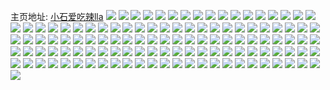 主页地址: [小石爱吃辣lla](https://weibo.com/u/5538979069) 
![](https://wx4.sinaimg.cn/mw2000/0062QZu5ly1h9nfcne3f1j30u011i495.jpg) 
![](https://wx4.sinaimg.cn/mw2000/0062QZu5ly1h9nfcupuikj30u011iguh.jpg) 
![](https://wx4.sinaimg.cn/mw2000/0062QZu5ly1h8y12hzii2j30u01h1n5j.jpg) 
![](https://wx4.sinaimg.cn/mw2000/0062QZu5ly1h8y13dz8rsj30u01hj49u.jpg) 
![](https://wx4.sinaimg.cn/mw2000/0062QZu5ly1h8y12iy3kwj30u01hak03.jpg) 
![](https://wx4.sinaimg.cn/mw2000/0062QZu5ly1h8y12heo5rj30u01h1jzt.jpg) 
![](https://wx4.sinaimg.cn/mw2000/0062QZu5ly1h8y12ib5iuj30u01eytg2.jpg) 
![](https://wx4.sinaimg.cn/mw2000/0062QZu5ly1h8s9a5od5qj30u0140wmz.jpg) 
![](https://wx4.sinaimg.cn/mw2000/0062QZu5ly1h8s9a5dlqrj30u0140ai4.jpg) 
![](https://wx4.sinaimg.cn/mw2000/0062QZu5ly1h8s9a648zfj30u0140k0t.jpg) 
![](https://wx4.sinaimg.cn/mw2000/0062QZu5ly1h8s9a6d707j30u0140gu6.jpg) 
![](https://wx4.sinaimg.cn/mw2000/0062QZu5ly1h8s9akgz3yj30u00u0n2g.jpg) 
![](https://wx4.sinaimg.cn/mw2000/0062QZu5ly1h8r5z44m7cj30u011ik0l.jpg) 
![](https://wx4.sinaimg.cn/mw2000/0062QZu5ly1h8r5z4bdpcj30u011i47a.jpg) 
![](https://wx4.sinaimg.cn/mw2000/0062QZu5ly1h8r62sv9jxj30u014048h.jpg) 
![](https://wx4.sinaimg.cn/mw2000/0062QZu5ly1h8r60bo22wj30u00u8ah7.jpg) 
![](https://wx4.sinaimg.cn/mw2000/0062QZu5ly1h8r60c1z0yj30u014kwp3.jpg) 
![](https://wx4.sinaimg.cn/mw2000/0062QZu5ly1h8r62t8pqlj30u013in6e.jpg) 
![](https://wx4.sinaimg.cn/mw2000/0062QZu5ly1h8r60esr84j30u01407df.jpg) 
![](https://wx4.sinaimg.cn/mw2000/0062QZu5ly1h8r5z4w0foj30u00u0thc.jpg) 
![](https://wx4.sinaimg.cn/mw2000/0062QZu5ly1h8r60bugcrj30u00u0479.jpg) 
![](https://wx4.sinaimg.cn/mw2000/0062QZu5ly1h8r5z4ohlfj30u40u0k1j.jpg) 
![](https://wx4.sinaimg.cn/mw2000/0062QZu5ly1h8r62tg0bej30t312sqah.jpg) 
![](https://wx4.sinaimg.cn/mw2000/0062QZu5ly1h83xqbfwdvj30u0117th7.jpg) 
![](https://wx4.sinaimg.cn/mw2000/0062QZu5ly1h83xqbpch5j30u011i11w.jpg) 
![](https://wx4.sinaimg.cn/mw2000/0062QZu5ly1h83xqbwkfyj30u0140wm3.jpg) 
![](https://wx4.sinaimg.cn/mw2000/0062QZu5ly1h83xqc5epwj30u0140tge.jpg) 
![](https://wx4.sinaimg.cn/mw2000/0062QZu5ly1h83xqcs1z7j30u0140tjb.jpg) 
![](https://wx4.sinaimg.cn/mw2000/0062QZu5ly1h7pd3f0jmzj30u0140gtq.jpg) 
![](https://wx4.sinaimg.cn/mw2000/0062QZu5ly1h7pd3j1hmsj30u014044q.jpg) 
![](https://wx4.sinaimg.cn/mw2000/0062QZu5ly1h7pd3iqi6vj30u01407cj.jpg) 
![](https://wx4.sinaimg.cn/mw2000/0062QZu5ly1h7pd3h5dm1j30u0140dpz.jpg) 
![](https://wx4.sinaimg.cn/mw2000/0062QZu5ly1h7pd3hp0fnj30u0140tgg.jpg) 
![](https://wx4.sinaimg.cn/mw2000/0062QZu5ly1h7pd3ia49mj30u0140k0s.jpg) 
![](https://wx4.sinaimg.cn/mw2000/0062QZu5ly1h7pd3kayxwj30u0140jy6.jpg) 
![](https://wx4.sinaimg.cn/mw2000/0062QZu5ly1h7pd3krjywj30u0140tgn.jpg) 
![](https://wx4.sinaimg.cn/mw2000/0062QZu5ly1h7pd3mmcn9j30u0140k1c.jpg) 
![](https://wx4.sinaimg.cn/mw2000/0062QZu5ly1h7pd3cf891j31400u0don.jpg) 
![](https://wx4.sinaimg.cn/mw2000/0062QZu5ly1h7pd3n21f6j31400u0guj.jpg) 
![](https://wx4.sinaimg.cn/mw2000/0062QZu5ly1h7pd3nhc7mj31400u0doc.jpg) 
![](https://wx4.sinaimg.cn/mw2000/0062QZu5ly1h7pd3o2fd7j30td39ke4f.jpg) 
![](https://wx4.sinaimg.cn/mw2000/0062QZu5ly1h7fro1ur29j30u0140djy.jpg) 
![](https://wx4.sinaimg.cn/mw2000/0062QZu5ly1h7fro2npduj30u014044m.jpg) 
![](https://wx4.sinaimg.cn/mw2000/0062QZu5ly1h7fro38tdtj30u00u0108.jpg) 
![](https://wx4.sinaimg.cn/mw2000/0062QZu5ly1h7fro3wu2hj30u0140k1l.jpg) 
![](https://wx4.sinaimg.cn/mw2000/0062QZu5ly1h7dct17aagj30t535sb29.jpg) 
![](https://wx4.sinaimg.cn/mw2000/0062QZu5ly1h6nyxmhx1hj30wi1yckjl.jpg) 
![](https://wx4.sinaimg.cn/mw2000/0062QZu5ly1h6nyxjo54kj30wi1ychdt.jpg) 
![](https://wx4.sinaimg.cn/mw2000/0062QZu5ly1h6nywatfrhj31sc2dse82.jpg) 
![](https://wx4.sinaimg.cn/mw2000/0062QZu5ly1h6nyw9bn0dj31ib20fdos.jpg) 
![](https://wx4.sinaimg.cn/mw2000/0062QZu5ly1h6i4k9rnjbj30u0140q9f.jpg) 
![](https://wx4.sinaimg.cn/mw2000/0062QZu5ly1h6i4k99k0sj30u0140gs4.jpg) 
![](https://wx4.sinaimg.cn/mw2000/0062QZu5ly1h6i4ka8nqwj30u0140jxm.jpg) 
![](https://wx4.sinaimg.cn/mw2000/0062QZu5ly1h6i4kavx7xj30u00u6wnt.jpg) 
![](https://wx4.sinaimg.cn/mw2000/0062QZu5ly1h6i4kb65qej30u10u0whf.jpg) 
![](https://wx4.sinaimg.cn/mw2000/0062QZu5ly1h6hxzzgw6jj32c02c0kb2.jpg) 
![](https://wx4.sinaimg.cn/mw2000/0062QZu5ly1h6h4g06ywrj31rs1rvdn0.jpg) 
![](https://wx4.sinaimg.cn/mw2000/0062QZu5ly1h6h4g1z7voj32c03404qs.jpg) 
![](https://wx4.sinaimg.cn/mw2000/0062QZu5ly1h6h4g34zvzj32c02c0qv6.jpg) 
![](https://wx4.sinaimg.cn/mw2000/0062QZu5ly1h6h4g3jgfrj31hx1hxdhn.jpg) 
![](https://wx4.sinaimg.cn/mw2000/0062QZu5ly1h6h4kqmsj5j32c0340npf.jpg) 
![](https://wx4.sinaimg.cn/mw2000/0062QZu5ly1h6h4gpcamaj30zo19edpt.jpg) 
![](https://wx4.sinaimg.cn/mw2000/0062QZu5ly1h6cgi0bfmij31sd2dswpy.jpg) 
![](https://wx4.sinaimg.cn/mw2000/0062QZu5ly1h6auc46a9aj30u0140wnm.jpg) 
![](https://wx4.sinaimg.cn/mw2000/0062QZu5ly1h6aubrswqfj30u0140dja.jpg) 
![](https://wx4.sinaimg.cn/mw2000/0062QZu5ly1h6aubraafkj30u0140n67.jpg) 
![](https://wx4.sinaimg.cn/mw2000/0062QZu5ly1h6aubscciyj30u0140tl0.jpg) 
![](https://wx4.sinaimg.cn/mw2000/0062QZu5ly1h6aubsrzncj30u01iyabk.jpg) 
![](https://wx4.sinaimg.cn/mw2000/0062QZu5ly1h6aubtb208j30u0140adx.jpg) 
![](https://wx4.sinaimg.cn/mw2000/0062QZu5ly1h6aucd1k1uj30u01iyadl.jpg) 
![](https://wx4.sinaimg.cn/mw2000/0062QZu5ly1h63xjpt9vrj30u0140mzp.jpg) 
![](https://wx4.sinaimg.cn/mw2000/0062QZu5ly1h63xjqe6lyj30u0140gnx.jpg) 
![](https://wx4.sinaimg.cn/mw2000/0062QZu5ly1h63xjp4qq4j30u0140gnz.jpg) 
![](https://wx4.sinaimg.cn/mw2000/0062QZu5ly1h63xl9e0knj30u0140wgt.jpg) 
![](https://wx4.sinaimg.cn/mw2000/0062QZu5ly1h5s7nnn1q3j32c02c0hdt.jpg) 
![](https://wx4.sinaimg.cn/mw2000/0062QZu5ly1h5s7noqmjij32c02c0b2a.jpg) 
![](https://wx4.sinaimg.cn/mw2000/0062QZu5ly1h5dtishl91j31yt2giu0x.jpg) 
![](https://wx4.sinaimg.cn/mw2000/0062QZu5ly1h596acyx3nj32c02bcx6q.jpg) 
![](https://wx4.sinaimg.cn/mw2000/0062QZu5ly1h596aen5kfj32c02c04qq.jpg) 
![](https://wx4.sinaimg.cn/mw2000/0062QZu5ly1h596agfcr3j32c02c0u0y.jpg) 
![](https://wx4.sinaimg.cn/mw2000/0062QZu5ly1h596ahz6zmj32c02c07wj.jpg) 
![](https://wx4.sinaimg.cn/mw2000/0062QZu5ly1h596aa6g2ij32c02c0x6q.jpg) 
![](https://wx4.sinaimg.cn/mw2000/0062QZu5ly1h570ejpz7kj30u014011q.jpg) 
![](https://wx4.sinaimg.cn/mw2000/0062QZu5ly1h570ekcfovj30u0140tha.jpg) 
![](https://wx4.sinaimg.cn/mw2000/0062QZu5ly1h570el0lx1j30u0140n4z.jpg) 
![](https://wx4.sinaimg.cn/mw2000/0062QZu5ly1h570ej58g1j30u0140air.jpg) 
![](https://wx4.sinaimg.cn/mw2000/0062QZu5ly1h570elpjacj30u0140dpw.jpg) 
![](https://wx4.sinaimg.cn/mw2000/0062QZu5ly1h558ii6jwvj323a23ab2a.jpg) 
![](https://wx4.sinaimg.cn/mw2000/0062QZu5ly1h54lfvpm92j30qj13nk3u.jpg) 
![](https://wx4.sinaimg.cn/mw2000/0062QZu5ly1h558ivxyspj335s23ue83.jpg) 
![](https://wx4.sinaimg.cn/mw2000/0062QZu5ly1h54lfzth75j311e11e4c5.jpg) 
![](https://wx4.sinaimg.cn/mw2000/0062QZu5ly1h558ilv6s9j32ef35sqv8.jpg) 
![](https://wx4.sinaimg.cn/mw2000/0062QZu5gy1h4iap2gl3oj30vi0nsgnt.jpg) 
![](https://wx4.sinaimg.cn/mw2000/0062QZu5gy1h4g9pcd73jj30wi1lvkdp.jpg) 
![](https://wx4.sinaimg.cn/mw2000/0062QZu5gy1h4g9pejz7bj30wh1lo7qq.jpg) 
![](https://wx4.sinaimg.cn/mw2000/0062QZu5gy1h4g9pfrcu6j30wh1lhkex.jpg) 
![](https://wx4.sinaimg.cn/mw2000/0062QZu5gy1h4g9pgddh7j30wi0wi467.jpg) 
![](https://wx4.sinaimg.cn/mw2000/0062QZu5gy1h4g9pgu916j30wh0whjz1.jpg) 
![](https://wx4.sinaimg.cn/mw2000/0062QZu5gy1h4g9sew00dj30wi0widkv.jpg) 
![](https://wx4.sinaimg.cn/mw2000/0062QZu5gy1h4g9sftl4kj30wi0ycjwf.jpg) 
![](https://wx4.sinaimg.cn/mw2000/0062QZu5gy1h4g9sfcxjyj30wh0whtgj.jpg) 
![](https://wx4.sinaimg.cn/mw2000/0062QZu5gy1h4g9zcfw0rj30wi0widkz.jpg) 
![](https://wx4.sinaimg.cn/mw2000/0062QZu5gy1h4g9pkj2krj31j02pshdt.jpg) 
![](https://wx4.sinaimg.cn/mw2000/0062QZu5gy1h4g9pw54yfj331o2bznpf.jpg) 
![](https://wx4.sinaimg.cn/mw2000/0062QZu5gy1h4g9r3idx5j31o0280npd.jpg) 
![](https://wx4.sinaimg.cn/mw2000/0062QZu5gy1h4dy5frp8rj32c03471l2.jpg) 
![](https://wx4.sinaimg.cn/mw2000/0062QZu5gy1h4dy5l15tlj325k2ut4qs.jpg) 
![](https://wx4.sinaimg.cn/mw2000/0062QZu5gy1h4dy58s1zrj32c03404qu.jpg) 
![](https://wx4.sinaimg.cn/mw2000/0062QZu5gy1h4dy9w1438j32bz33z4qq.jpg) 
![](https://wx4.sinaimg.cn/mw2000/0062QZu5gy1h4dy8mhpuqj32c0340kjl.jpg) 
![](https://wx4.sinaimg.cn/mw2000/0062QZu5gy1h4dy8o9a06j32c0340qv7.jpg) 
![](https://wx4.sinaimg.cn/mw2000/0062QZu5gy1h4dyl6l2rnj31401hcwwp.jpg) 
![](https://wx4.sinaimg.cn/mw2000/0062QZu5gy1h4bl8y9rxbj31o0280x6p.jpg) 
![](https://wx4.sinaimg.cn/mw2000/0062QZu5gy1h4bl8vfpndj33402c0npf.jpg) 
![](https://wx4.sinaimg.cn/mw2000/0062QZu5gy1h4bl91haecj31sc2dskjm.jpg) 
![](https://wx4.sinaimg.cn/mw2000/0062QZu5gy1h4bl8qrcvbj32ds1schdu.jpg) 
![](https://wx4.sinaimg.cn/mw2000/0062QZu5gy1h4bl93b789j31sc2dsnon.jpg) 
![](https://wx4.sinaimg.cn/mw2000/0062QZu5ly1h494vzyav7j30u0191wku.jpg) 
